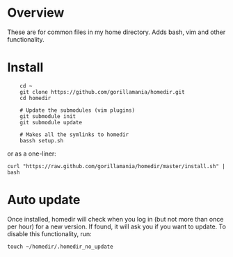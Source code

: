 # Overview
These are for common files in my home directory. Adds bash, vim and other functionality.

# Install
```
    cd ~
    git clone https://github.com/gorillamania/homedir.git
    cd homedir

    # Update the submodules (vim plugins)
    git submodule init
    git submodule update

    # Makes all the symlinks to homedir
    bassh setup.sh

```

or as a one-liner:

`curl "https://raw.github.com/gorillamania/homedir/master/install.sh" | bash`

# Auto update
Once installed, homedir will check when you log in (but not more than once per hour) for a new version. If found, it will ask you if you want to update. To disable this functionality, run:

`touch ~/homedir/.homedir_no_update`

